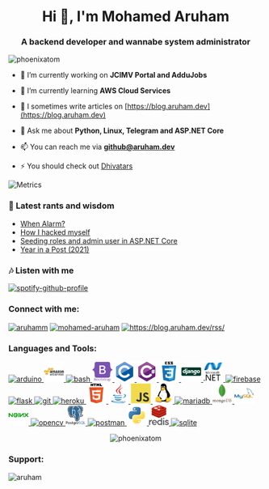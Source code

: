 <h1 align="center">Hi 👋, I'm Mohamed Aruham</h1>
<h3 align="center">A backend developer and wannabe system administrator</h3>

<p align="left"> <img src="https://komarev.com/ghpvc/?username=phoenixatom&label=Profile%20views&color=0e75b6&style=flat" alt="phoenixatom" /> </p>

- 💸 I’m currently working on **JCIMV Portal and AdduJobs**

- 🌱 I’m currently learning **AWS Cloud Services**

- 📝 I sometimes write articles on [https://blog.aruham.dev](https://blog.aruham.dev)

- 💬 Ask me about **Python, Linux, Telegram and ASP.NET Core**

- 📫 You can reach me via **github@aruham.dev**

- ⚡ You should check out [Dhivatars](https://github.com/phoenixatom/dhivatars)

![Metrics](https://metrics.lecoq.io/phoenixatom?template=terminal&base.header=0&base.repositories=0&base.metadata=0&isocalendar=1&isocalendar.duration=half-year&config.timezone=Asia%2FSingapore)


### 📕 Latest rants and wisdom

<!-- BLOG-POST-LIST:START -->
- [When Alarm?](https://blog.aruham.dev/when-alarm/)
- [How I hacked myself](https://blog.aruham.dev/how-i-hacked-myself/)
- [Seeding roles and admin user in ASP.NET Core](https://blog.aruham.dev/aspdotnet-user-roles-seeder/)
- [Year in a Post &lpar;2021&rpar;](https://blog.aruham.dev/year-in-a-post-2021/)
<!-- BLOG-POST-LIST:END -->

### 🎶 Listen with me
[![spotify-github-profile](https://spotify-github-profile.vercel.app/api/view?uid=9zrk84889nvcz187zcdwb903y&cover_image=true&theme=novatorem)](https://spotify-github-profile.vercel.app/api/view?uid=9zrk84889nvcz187zcdwb903y&redirect=true)

<h3 align="left">Connect with me:</h3>
<p align="left">
<a href="https://twitter.com/aruhamm" target="blank"><img align="center" src="https://cdn.jsdelivr.net/npm/simple-icons@3.0.1/icons/twitter.svg" alt="aruhamm" height="30" width="40" /></a>
<a href="https://linkedin.com/in/mohamed-aruham" target="blank"><img align="center" src="https://cdn.jsdelivr.net/npm/simple-icons@3.0.1/icons/linkedin.svg" alt="mohamed-aruham" height="30" width="40" /></a>
<a href="/https://blog.aruham.dev/rss/" target="blank"><img align="center" src="https://cdn.jsdelivr.net/npm/simple-icons@3.0.1/icons/rss.svg" alt="https://blog.aruham.dev/rss/" height="30" width="40" /></a>
</p>

<h3 align="left">Languages and Tools:</h3>
<p align="left"> <a href="https://www.arduino.cc/" target="_blank"> <img src="https://cdn.worldvectorlogo.com/logos/arduino-1.svg" alt="arduino" width="40" height="40"/> </a> <a href="https://aws.amazon.com" target="_blank"> <img src="https://raw.githubusercontent.com/devicons/devicon/master/icons/amazonwebservices/amazonwebservices-original-wordmark.svg" alt="aws" width="40" height="40"/> </a> <a href="https://www.gnu.org/software/bash/" target="_blank"> <img src="https://www.vectorlogo.zone/logos/gnu_bash/gnu_bash-icon.svg" alt="bash" width="40" height="40"/> </a> <a href="https://getbootstrap.com" target="_blank"> <img src="https://raw.githubusercontent.com/devicons/devicon/master/icons/bootstrap/bootstrap-plain-wordmark.svg" alt="bootstrap" width="40" height="40"/> </a> <a href="https://www.cprogramming.com/" target="_blank"> <img src="https://raw.githubusercontent.com/devicons/devicon/master/icons/c/c-original.svg" alt="c" width="40" height="40"/> </a> <a href="https://www.w3schools.com/cs/" target="_blank"> <img src="https://raw.githubusercontent.com/devicons/devicon/master/icons/csharp/csharp-original.svg" alt="csharp" width="40" height="40"/> </a> <a href="https://www.w3schools.com/css/" target="_blank"> <img src="https://raw.githubusercontent.com/devicons/devicon/master/icons/css3/css3-original-wordmark.svg" alt="css3" width="40" height="40"/> </a> <a href="https://www.djangoproject.com/" target="_blank"> <img src="https://raw.githubusercontent.com/devicons/devicon/master/icons/django/django-original.svg" alt="django" width="40" height="40"/> </a> <a href="https://dotnet.microsoft.com/" target="_blank"> <img src="https://raw.githubusercontent.com/devicons/devicon/master/icons/dot-net/dot-net-original-wordmark.svg" alt="dotnet" width="40" height="40"/> </a> <a href="https://firebase.google.com/" target="_blank"> <img src="https://www.vectorlogo.zone/logos/firebase/firebase-icon.svg" alt="firebase" width="40" height="40"/> </a> <a href="https://flask.palletsprojects.com/" target="_blank"> <img src="https://www.vectorlogo.zone/logos/pocoo_flask/pocoo_flask-icon.svg" alt="flask" width="40" height="40"/> </a> <a href="https://git-scm.com/" target="_blank"> <img src="https://www.vectorlogo.zone/logos/git-scm/git-scm-icon.svg" alt="git" width="40" height="40"/> </a> <a href="https://heroku.com" target="_blank"> <img src="https://www.vectorlogo.zone/logos/heroku/heroku-icon.svg" alt="heroku" width="40" height="40"/> </a> <a href="https://www.w3.org/html/" target="_blank"> <img src="https://raw.githubusercontent.com/devicons/devicon/master/icons/html5/html5-original-wordmark.svg" alt="html5" width="40" height="40"/> </a> <a href="https://www.java.com" target="_blank"> <img src="https://raw.githubusercontent.com/devicons/devicon/master/icons/java/java-original.svg" alt="java" width="40" height="40"/> </a> <a href="https://developer.mozilla.org/en-US/docs/Web/JavaScript" target="_blank"> <img src="https://raw.githubusercontent.com/devicons/devicon/master/icons/javascript/javascript-original.svg" alt="javascript" width="40" height="40"/> </a> <a href="https://www.linux.org/" target="_blank"> <img src="https://raw.githubusercontent.com/devicons/devicon/master/icons/linux/linux-original.svg" alt="linux" width="40" height="40"/> </a> <a href="https://mariadb.org/" target="_blank"> <img src="https://www.vectorlogo.zone/logos/mariadb/mariadb-icon.svg" alt="mariadb" width="40" height="40"/> </a> <a href="https://www.mongodb.com/" target="_blank"> <img src="https://raw.githubusercontent.com/devicons/devicon/master/icons/mongodb/mongodb-original-wordmark.svg" alt="mongodb" width="40" height="40"/> </a> <a href="https://www.mysql.com/" target="_blank"> <img src="https://raw.githubusercontent.com/devicons/devicon/master/icons/mysql/mysql-original-wordmark.svg" alt="mysql" width="40" height="40"/> </a> <a href="https://www.nginx.com" target="_blank"> <img src="https://raw.githubusercontent.com/devicons/devicon/master/icons/nginx/nginx-original.svg" alt="nginx" width="40" height="40"/> </a> <a href="https://opencv.org/" target="_blank"> <img src="https://www.vectorlogo.zone/logos/opencv/opencv-icon.svg" alt="opencv" width="40" height="40"/> </a> <a href="https://www.postgresql.org" target="_blank"> <img src="https://raw.githubusercontent.com/devicons/devicon/master/icons/postgresql/postgresql-original-wordmark.svg" alt="postgresql" width="40" height="40"/> </a> <a href="https://postman.com" target="_blank"> <img src="https://www.vectorlogo.zone/logos/getpostman/getpostman-icon.svg" alt="postman" width="40" height="40"/> </a> <a href="https://www.python.org" target="_blank"> <img src="https://raw.githubusercontent.com/devicons/devicon/master/icons/python/python-original.svg" alt="python" width="40" height="40"/> </a> <a href="https://redis.io" target="_blank"> <img src="https://raw.githubusercontent.com/devicons/devicon/master/icons/redis/redis-original-wordmark.svg" alt="redis" width="40" height="40"/> </a> <a href="https://www.sqlite.org/" target="_blank"> <img src="https://www.vectorlogo.zone/logos/sqlite/sqlite-icon.svg" alt="sqlite" width="40" height="40"/> </a> </p>

<p align="center"> <img src="https://github-readme-stats.vercel.app/api?username=phoenixatom&show_icons=true&locale=en&theme=algolia" alt="phoenixatom" /></p>


<h3 align="left">Support:</h3>
<p><a href="https://ko-fi.com/aruham"> <img align="left" src="https://cdn.ko-fi.com/cdn/kofi3.png?v=3" height="50" width="210" alt="aruham" /></a></p><br><br>
